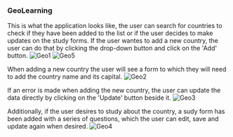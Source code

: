 ### GeoLearning

This is what the application looks like, the user can search for countries to check if they have been added to the list or if the user decides to make updates on the study forms.
If the user wantes to add a new country, the user can do that by clicking the drop-down button and click on the 'Add' button.
![Geo1](https://github.com/user-attachments/assets/6db01575-5347-45c4-be53-5a9f9384b0b5)
![Geo5](https://github.com/user-attachments/assets/b1b6ee2c-a93b-4183-90cb-056f0855e9cb)

When adding a new country the user will see a form to which they will need to add the country name and its capital.
![Geo2](https://github.com/user-attachments/assets/6be836fb-949b-4232-a0c3-bc9f43439695)

If an error is made when adding the new country, the user can update the data directly by clicking on the 'Update' button beside it.
![Geo3](https://github.com/user-attachments/assets/ea533c4f-2bd2-4df0-a96d-ad80f79f4681)

Additionally, if the user desires to study about the country, a sudy form has been added with a series of questions, which the user can edit, save and update again when desired.
![Geo4](https://github.com/user-attachments/assets/3e28fedf-48b1-48db-8aa6-4934bb6cf8af)
